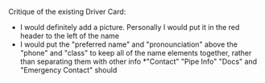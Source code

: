 Critique of the existing Driver Card:
* I would definitely add a picture. Personally I would put it in the red header to the left of the name
* I would put the "preferred name" and "pronounciation" above the "phone" and "class" to keep all of the name elements together, rather than separating them with other info
*"Contact" "Pipe Info" "Docs" and "Emergency Contact" should

